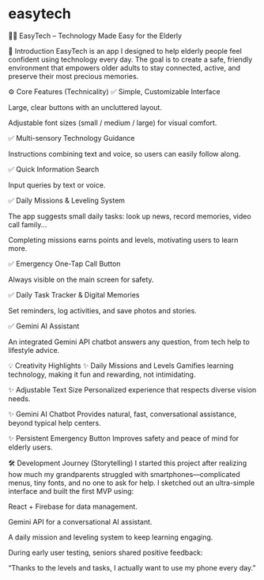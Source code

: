 # easytech
🧓📱 EasyTech – Technology Made Easy for the Elderly

🌿 Introduction
EasyTech is an app I designed to help elderly people feel confident using technology every day.
The goal is to create a safe, friendly environment that empowers older adults to stay connected, active, and preserve their most precious memories.

⚙️ Core Features (Technicality)
✅ Simple, Customizable Interface

Large, clear buttons with an uncluttered layout.

Adjustable font sizes (small / medium / large) for visual comfort.

✅ Multi-sensory Technology Guidance

Instructions combining text and voice, so users can easily follow along.

✅ Quick Information Search

Input queries by text or voice.

✅ Daily Missions & Leveling System

The app suggests small daily tasks: look up news, record memories, video call family...

Completing missions earns points and levels, motivating users to learn more.

✅ Emergency One-Tap Call Button

Always visible on the main screen for safety.

✅ Daily Task Tracker & Digital Memories

Set reminders, log activities, and save photos and stories.

✅ Gemini AI Assistant

An integrated Gemini API chatbot answers any question, from tech help to lifestyle advice.

💡 Creativity Highlights
✨ Daily Missions and Levels
Gamifies learning technology, making it fun and rewarding, not intimidating.

✨ Adjustable Text Size
Personalized experience that respects diverse vision needs.

✨ Gemini AI Chatbot
Provides natural, fast, conversational assistance, beyond typical help centers.

✨ Persistent Emergency Button
Improves safety and peace of mind for elderly users.

🛠️ Development Journey (Storytelling)
I started this project after realizing how much my grandparents struggled with smartphones—complicated menus, tiny fonts, and no one to ask for help.
I sketched out an ultra-simple interface and built the first MVP using:

React + Firebase for data management.

Gemini API for a conversational AI assistant.

A daily mission and leveling system to keep learning engaging.

During early user testing, seniors shared positive feedback:

“Thanks to the levels and tasks, I actually want to use my phone every day.”
